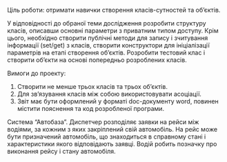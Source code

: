 Ціль роботи: отримати навички створення класів-сутностей та об’єктів.

У відповідності до обраної теми дослідження розробити структуру класів, описавши основні параметри з приватним типом доступу. 
Крім цього, необхідно створити публічні методи для запису і зчитування інформації (set/get) з класів, створити конструктори для ініціалізації параметрів на етапі створення об’єктів. 
Розробити тестовий клас і створити об’єкти на основі попередньо розроблених класів.


Вимоги до проекту:
1. Створити не менше трьох класів та трьох об’єктів.
2. Для зв’язування класів між собою використовувати асоціації.
3. Звіт має бути оформлений у форматі doc-документу word, повинен містити пояснення та код розробленої програми.

Система “Автобаза”. Диспетчер розподіляє заявки на рейси між водіями, за кожним з яких закріплений свій автомобіль.
На рейс може бути призначений автомобіль, що знаходиться в справному стані і характеристики якого відповідають заявці.
Водій робить позначку про виконання рейсу і стану автомобіля.
